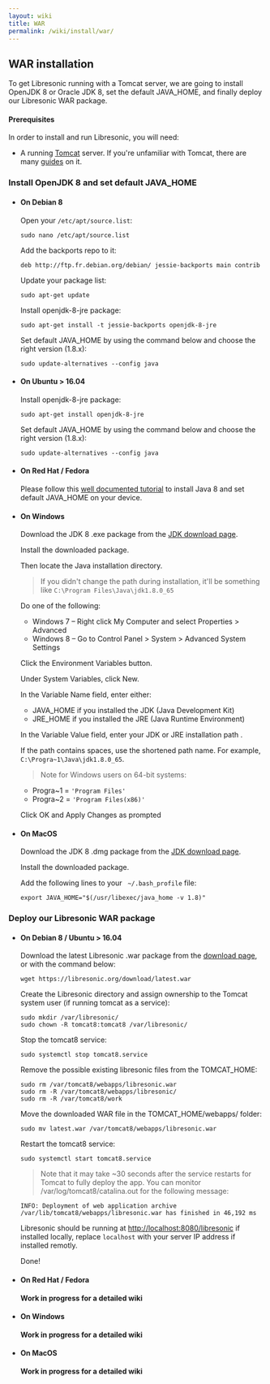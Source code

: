 ```yaml
---
layout: wiki
title: WAR
permalink: /wiki/install/war/
---
```

## WAR installation

To get Libresonic running with a Tomcat server, we are going to install OpenJDK 8 or Oracle JDK 8, set the default JAVA_HOME, and finally deploy our Libresonic WAR package.

#### Prerequisites

In order to install and run Libresonic, you will need:
* A running [Tomcat](http://tomcat.apache.org/) server. If you're unfamiliar with Tomcat, there are many [guides](https://www.digitalocean.com/community/tags/java?q=How+to+install+tomcat8&type=tutorials) on it.

### Install OpenJDK 8 and set default JAVA_HOME

* #### On Debian 8

    Open your `/etc/apt/source.list`:

    ```
    sudo nano /etc/apt/source.list
    ```

    Add the backports repo to it:

    ```
    deb http://ftp.fr.debian.org/debian/ jessie-backports main contrib
    ```

    Update your package list:

    ```
    sudo apt-get update
    ```

    Install openjdk-8-jre package:

    ```
    sudo apt-get install -t jessie-backports openjdk-8-jre
    ```

    Set default JAVA_HOME by using the command below and choose the right version (1.8.x):

    ```
    sudo update-alternatives --config java
    ```

* #### On Ubuntu > 16.04

    Install openjdk-8-jre package:

    ```
    sudo apt-get install openjdk-8-jre
    ```

    Set default JAVA_HOME by using the command below and choose the right version (1.8.x):

    ```
    sudo update-alternatives --config java
    ```

* #### On Red Hat / Fedora

    Please follow this [well documented tutorial](https://www.digitalocean.com/community/tutorials/how-to-install-java-on-centos-and-fedora#install-oracle-java-8) to install Java 8  and set default JAVA_HOME on your device.


* #### On Windows

    Download the JDK 8 .exe package from the [JDK download page](http://www.oracle.com/technetwork/java/javase/downloads/jdk8-downloads-2133151.html).

    Install the downloaded package.

    Then locate the Java installation directory.
    >If you didn't change the path during installation, it'll be something like `C:\Program Files\Java\jdk1.8.0_65`

    Do one of the following:
    * Windows 7 – Right click My Computer and select Properties > Advanced
    * Windows 8 – Go to Control Panel > System > Advanced System Settings

    Click the Environment Variables button.

    Under System Variables, click New.

    In the Variable Name field, enter either:
    * JAVA_HOME if you installed the JDK (Java Development Kit)
    * JRE_HOME if you installed the JRE (Java Runtime Environment)

    In the Variable Value field, enter your JDK or JRE installation path .

    If the path contains spaces, use the shortened path name.
    For example, `C:\Progra~1\Java\jdk1.8.0_65`.
    >Note for Windows users on 64-bit systems:
    * Progra~1 = `'Program Files'`
    * Progra~2 = `'Program Files(x86)'`

    Click OK and Apply Changes as prompted

* #### On MacOS

    Download the JDK 8 .dmg package from the [JDK download page](http://www.oracle.com/technetwork/java/javase/downloads/jdk8-downloads-2133151.html).

    Install the downloaded package.

    Add the following lines to your ` ~/.bash_profile` file:

    ```
    export JAVA_HOME="$(/usr/libexec/java_home -v 1.8)"
    ```

### Deploy our Libresonic WAR package

* #### On Debian 8 / Ubuntu > 16.04

    Download the latest Libresonic .war package from the [download page](/download), or with the command below:

    ```
    wget https://libresonic.org/download/latest.war
    ```

    Create the Libresonic directory and assign ownership to the Tomcat system user (if running tomcat as a service):

    ```
    sudo mkdir /var/libresonic/
    sudo chown -R tomcat8:tomcat8 /var/libresonic/
    ```

    Stop the tomcat8 service:

    ```
    sudo systemctl stop tomcat8.service
    ```

    Remove the possible existing libresonic files from the TOMCAT_HOME:

    ```
    sudo rm /var/tomcat8/webapps/libresonic.war
    sudo rm -R /var/tomcat8/webapps/libresonic/
    sudo rm -R /var/tomcat8/work
    ```

    Move the downloaded WAR file in the TOMCAT_HOME/webapps/ folder:

    ```
    sudo mv latest.war /var/tomcat8/webapps/libresonic.war
    ```

    Restart the tomcat8 service:

    ```
    sudo systemctl start tomcat8.service
    ```

    > Note that it may take ~30 seconds after the service restarts for Tomcat to fully deploy the app. You can monitor /var/log/tomcat8/catalina.out for the following message:
    ```
    INFO: Deployment of web application archive /var/lib/tomcat8/webapps/libresonic.war has finished in 46,192 ms
    ```

    Libresonic should be running at [http://localhost:8080/libresonic](http://localhost:8080/libresonic) if installed locally, replace `localhost` with your server IP address if installed remotly.

    Done!

* #### On Red Hat / Fedora

    **Work in progress for a detailed wiki**

* #### On Windows

    **Work in progress for a detailed wiki**

* #### On MacOS

    **Work in progress for a detailed wiki**
